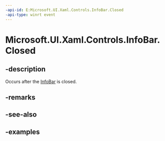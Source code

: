 ```yaml
---
-api-id: E:Microsoft.UI.Xaml.Controls.InfoBar.Closed
-api-type: winrt event
---
```


# Microsoft.UI.Xaml.Controls.InfoBar.Closed

<!--
public event Windows.Foundation.TypedEventHandler<Microsoft.UI.Xaml.Controls.InfoBar,Microsoft.UI.Xaml.Controls.InfoBarClosedEventArgs> Closed;
-->


## -description

Occurs after the [InfoBar](infobar.md) is closed.

## -remarks

## -see-also

## -examples


